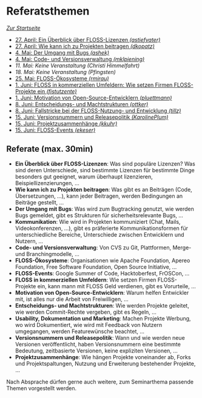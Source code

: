 Referatsthemen
==============

*[Zur Startseite](index.md)*

- [27. April: Ein Überblick über FLOSS-Lizenzen *(astiefvater)*](themen/lizenzen/index.md)
- [27. April: Wie kann ich zu Projekten beitragen *(dkopatz)*](themen/beitragen/index.md)
- [4. Mai: Der Umgang mit Bugs *(ashek)*](#)
- [4. Mai: Code- und Versionsverwaltung *(mklpiening)*](themen/vcs/index.md)
- *11. Mai: Keine Veranstaltung (Christi Himmelfahrt)*
- *18. Mai: Keine Veranstaltung (Pfingsten)*
- [25. Mai: FLOSS-Ökosysteme *(rmirau)*](#)
- [1. Juni: FLOSS in kommerziellen Umfeldern: Wie setzen Firmen FLOSS-Projekte ein *(fistutzente)*](themen/kommerziell/index.md)
- [1. Juni: Motivation von Open-Source-Entwicklern *(pluettmann)*](themen/motivation/index.md)
- [8. Juni: Entscheidungs- und Machtstrukturen *(ottker)*](themen/machtstrukturen/index.md)
- [8. Juni: Fallstricke bei der FLOSS-Nutzung- und Entwicklung *(tillz)*](#)
- [15. Juni: Versionsnummern und Releasepolitik *(KarolinePlum)*](#)
- [15. Juni: Projektzusammenhänge *(kkuhr)*](#)
- [15. Juni: FLOSS-Events *(ekeser)*](#)


Referate (max. 30min)
---------------------

- **Ein Überblick über FLOSS-Lizenzen**: Was sind populäre Lizenzen? Was sind
  deren Unterschiede, sind bestimmte Lizenzen für bestimmte Dinge besonders gut
  geeignet, warum überhaupt lizenzieren, Beispiellizenzierungen, …
- **Wie kann ich zu Projekten beitragen**: Was gibt es an Beiträgen (Code,
  Übersetzungen, …), kann jeder Beitragen, werden Bedingungen an Beiträge
  gestellt, …
- **Der Umgang mit Bugs**: Was wird zum Bugtracking genutzt, wie werden Bugs
  gemeldet, gibt es Strukturen für sicherheitsrelevante Bugs, …
- **Kommunikation**: Wie wird in Projekten kommuniziert (Chat, Mails,
  Videokonferenzen, …), gibt es präferierte Kommunikationsformen für
  unterschiedliche Bereiche, Unterschiede zwischen Entwicklern und Nutzern, …
- **Code- und Versionsverwaltung**: Von CVS zu Git, Plattformen, Merge- und
  Branchingmodelle, …
- **FLOSS-Ökosysteme**: Organisationen wie Apache Foundation, Apereo
  Foundation, Free Software Foundation, Open Source Initiative, …
- **FLOSS-Events**: Google Summer of Code, Hacktoberfest, FrOSCon, …
- **FLOSS in kommerziellen Umfeldern**: Wie setzen Firmen FLOSS-Projekte ein,
  kann mann mit FLOSS Geld verdienen, gibt es Vorurteile, …
- **Motivation von Open-Source-Entwicklern**: Warum helfen Entwickler mit, ist
  alles nur die Arbeit von Freiwilligen, …
- **Entscheidungs- und Machtstrukturen**: Wie werden Projekte geleitet, wie
  werden Commit-Rechte vergeben, gibt es Regeln, …
- **Usability, Dokumentation und Marketing**: Machen Projekte Werbung, wo wird
  Dokumentiert, wie wird mit Feedback von Nutzern umgegangen, werden
  Featurewünsche beachtet, …
- **Versionsnummern und Releasepolitik**: Wann und wie werden neue Versionen
  veröffentlicht, haben Versionsnummern eine bestimmte Bedeutung, zeitbasierte
  Versionen, keine expliziten Versionen, …
- **Projektzusammenhänge**: Wie hängen Projekte voneinander ab, Forks und
  Projektspaltungen, Nutzung und Erweiterung bestehender Projekte, …

Nach Absprache dürfen gerne auch weitere, zum Seminarthema passende Themen
vorgestellt werden.
